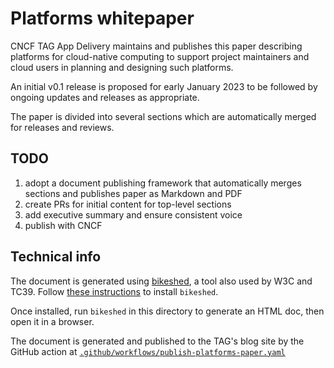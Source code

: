 # Platforms whitepaper

CNCF TAG App Delivery maintains and publishes this paper describing platforms
for cloud-native computing to support project maintainers and cloud users in
planning and designing such platforms.

An initial v0.1 release is proposed for early January 2023 to be followed by
ongoing updates and releases as appropriate.

The paper is divided into several sections which are automatically merged for
releases and reviews.

## TODO

1. adopt a document publishing framework that automatically merges sections and
   publishes paper as Markdown and PDF
1. create PRs for initial content for top-level sections
1. add executive summary and ensure consistent voice
1. publish with CNCF

## Technical info

The document is generated using
[bikeshed](https://github.com/tabatkins/bikeshed), a tool also used by W3C and TC39.
Follow [these instructions](https://tabatkins.github.io/bikeshed/#installing)
to install `bikeshed`.

Once installed, run `bikeshed` in this directory to generate an HTML doc, then
open it in a browser.

The document is generated and published to the TAG's blog site by the GitHub
action at
[`.github/workflows/publish-platforms-paper.yaml`](../.github/workflows/publish-platforms-paper.yaml)
